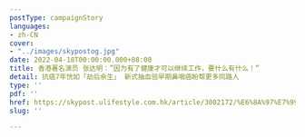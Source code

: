 ```yaml
---
postType: campaignStory
languages:
- zh-CN
cover:
- "../images/skypostog.jpg"
date: 2022-04-18T00:00:00.000+08:00
title: 香港著名演员 张达明：”因为有了健康才可以继续工作，要什么有什么！”
detail: 抗癌7年恍如「劫后余生」 新式抽血验早期鼻咽癌盼帮更多同路人
type: ''
pdf: ''
href: https://skypost.ulifestyle.com.hk/article/3002172/%E6%8A%97%E7%99%8C7%E5%B9%B4%E6%81%8D%E5%A6%82%E3%80%8C%E5%8A%AB%E5%BE%8C%E9%A4%98%E7%94%9F%E3%80%8D%20%20%E6%96%B0%E5%BC%8F%E6%8A%BD%E8%A1%80%E9%A9%97%E6%97%A9%E6%9C%9F%E9%BC%BB%E5%92%BD%E7%99%8C%E7%9B%BC%E5%B9%AB%E6%9B%B4%E5%A4%9A%E5%90%8C%E8%B7%AF%E4%BA%BA
slug: ''

---
```

